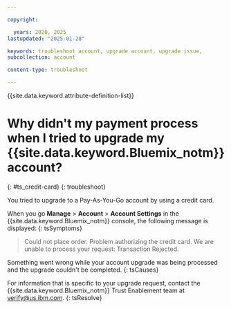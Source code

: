 ```yaml
---

copyright:

  years: 2020, 2025
lastupdated: "2025-01-28"

keywords: troubleshoot account, upgrade account, upgrade issue, 
subcollection: account

content-type: troubleshoot

---
```


{{site.data.keyword.attribute-definition-list}}

# Why didn't my payment process when I tried to upgrade my {{site.data.keyword.Bluemix_notm}} account? 
{: #ts_credit-card}
{: troubleshoot}

You tried to upgrade to a Pay-As-You-Go account by using a credit card. 

When you go **Manage** > **Account** > **Account Settings** in the {{site.data.keyword.Bluemix_notm}} console, the following message is displayed:
{: tsSymptoms}

> Could not place order. Problem authorizing the credit card. We are unable to process your request: Transaction Rejected.

Something went wrong while your account upgrade was being processed and the upgrade couldn't be completed. 
{: tsCauses}

For information that is specific to your upgrade request, contact the {{site.data.keyword.Bluemix_notm}} Trust Enablement team at verify@us.ibm.com.
{: tsResolve}
